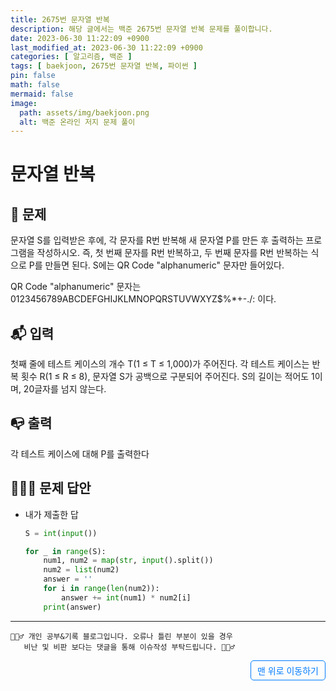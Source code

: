 ```yaml
---
title: 2675번 문자열 반복
description: 해당 글에서는 백준 2675번 문자열 반복 문제를 풀이합니다.
date: 2023-06-30 11:22:09 +0900
last_modified_at: 2023-06-30 11:22:09 +0900
categories: [ 알고리즘, 백준 ]
tags: [ baekjoon, 2675번 문자열 반복, 파이썬 ]
pin: false
math: false
mermaid: false
image:
  path: assets/img/baekjoon.png
  alt: 백준 온라인 저지 문제 풀이
---
```


# 문자열 반복
## 📃 문제
문자열 S를 입력받은 후에, 각 문자를 R번 반복해 새 문자열 P를 만든 후 출력하는 프로그램을 작성하시오. 즉, 첫 번째 문자를 R번 반복하고, 두 번째 문자를 R번 반복하는 식으로 P를 만들면 된다. S에는 QR Code "alphanumeric" 문자만 들어있다.

QR Code "alphanumeric" 문자는 0123456789ABCDEFGHIJKLMNOPQRSTUVWXYZ\$%*+-./: 이다.

## 📬 입력
첫째 줄에 테스트 케이스의 개수 T(1 ≤ T ≤ 1,000)가 주어진다. 각 테스트 케이스는 반복 횟수 R(1 ≤ R ≤ 8), 문자열 S가 공백으로 구분되어 주어진다. S의 길이는 적어도 1이며, 20글자를 넘지 않는다. 

## 📭 출력
각 테스트 케이스에 대해 P를 출력한다

## 🙆🏻‍♂️ 문제 답안

- 내가 제출한 답
    ```python
    S = int(input())

    for _ in range(S):
        num1, num2 = map(str, input().split())
        num2 = list(num2)
        answer = ''
        for i in range(len(num2)):
            answer += int(num1) * num2[i]
        print(answer)
    ```

***

    🙋🏻‍♂️ 개인 공부&기록 블로그입니다. 오류나 틀린 부분이 있을 경우 
       비난 및 비판 보다는 댓글을 통해 이슈작성 부탁드립니다. 🙋🏻‍♂️

<a href="#" style="display: inline-block; padding: 5px 10px; color: #007bff; text-decoration: none; border: 0.5px solid #007bff; border-radius: 5px; float: right;">맨 위로 이동하기</a>